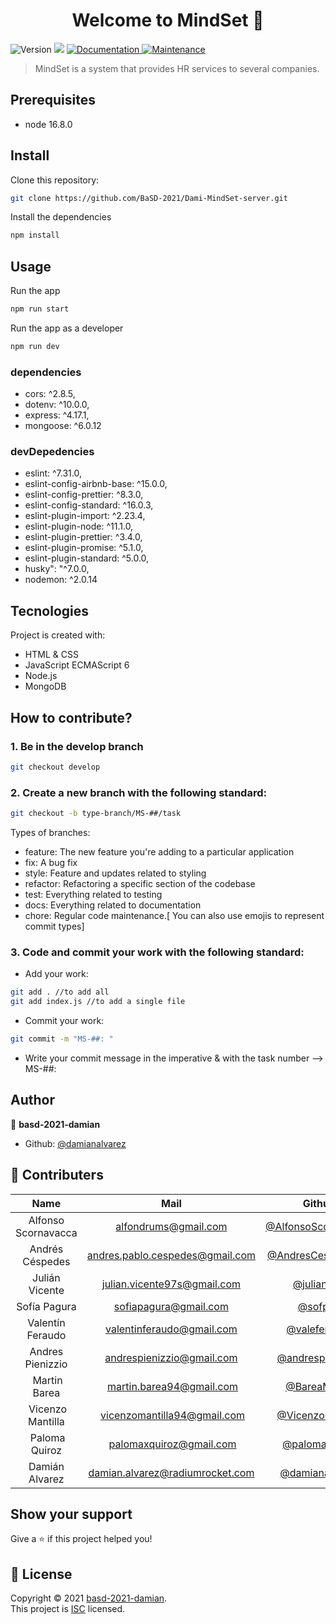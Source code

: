 <h1 align="center">Welcome to MindSet 🌱</h1>
<p>
  <img alt="Version" src="https://img.shields.io/badge/version-0.0.1-blue.svg?cacheSeconds=2592000" />
  <img src="https://img.shields.io/badge/node-16.8.0-blue.svg" />
  <a href="https://github.com/damianalvarez/BaSD-MindSet#readme" target="_blank">
    <img alt="Documentation" src="https://img.shields.io/badge/documentation-yes-brightgreen.svg" />
  </a>
  <a href="https://github.com/damianalvarez/BaSD-MindSet/graphs/commit-activity" target="_blank">
    <img alt="Maintenance" src="https://img.shields.io/badge/Maintained%3F-yes-green.svg" />
  </a>
</p>

> MindSet is a system that provides HR services to several companies.

## Prerequisites

- node 16.8.0

## Install

Clone this repository:

```sh
git clone https://github.com/BaSD-2021/Dami-MindSet-server.git
```

Install the dependencies

```sh
npm install
```

## Usage

Run the app

```sh
npm run start
```

Run the app as a developer

```sh
npm run dev
```

### dependencies

- cors: ^2.8.5,
- dotenv: ^10.0.0,
- express: ^4.17.1,
- mongoose: ^6.0.12

### devDepedencies

- eslint: ^7.31.0,
- eslint-config-airbnb-base: ^15.0.0,
- eslint-config-prettier: ^8.3.0,
- eslint-config-standard: ^16.0.3,
- eslint-plugin-import: ^2.23.4,
- eslint-plugin-node: ^11.1.0,
- eslint-plugin-prettier: ^3.4.0,
- eslint-plugin-promise: ^5.1.0,
- eslint-plugin-standard: ^5.0.0,
- husky": "^7.0.0,
- nodemon: ^2.0.14

## Tecnologies

Project is created with:

- HTML & CSS
- JavaScript ECMAScript 6
- Node.js
- MongoDB

## How to contribute?

### 1. Be in the develop branch

```sh
git checkout develop
```

### 2. Create a new branch with the following standard:

```sh
git checkout -b type-branch/MS-##/task
```

Types of branches:

- feature: The new feature you're adding to a particular application
- fix: A bug fix
- style: Feature and updates related to styling
- refactor: Refactoring a specific section of the codebase
- test: Everything related to testing
- docs: Everything related to documentation
- chore: Regular code maintenance.[ You can also use emojis to represent commit types]

### 3. Code and commit your work with the following standard:

- Add your work:

```sh
git add . //to add all
git add index.js //to add a single file
```

- Commit your work:

```sh
git commit -m "MS-##: "
```

- Write your commit message in the imperative & with the task number --> MS-##:

## Author

👤 **basd-2021-damian**

- Github: [@damianalvarez](https://github.com/damianalvarez)

## 🤝 Contributers

|        Name         |              Mail               |                            Github                            |
| :-----------------: | :-----------------------------: | :----------------------------------------------------------: |
| Alfonso Scornavacca |      alfondrums@gmail.com       | [@AlfonsoScornavacca](https://github.com/AlfonsoScornavacca) |
|   Andrés Céspedes   | andres.pablo.cespedes@gmail.com |   [@AndresCespedes23](https://github.com/AndresCespedes23)   |
|   Julián Vicente    |   julian.vicente97s@gmail.com   |          [@julianv97](https://github.com/julianv97)          |
|    Sofía Pagura     |      sofiapagura@gmail.com      |             [@sofpag](https://github.com/sofpag)             |
|  Valentín Feraudo   |    valentinferaudo@gmail.com    |        [@valeferaudo](https://github.com/valeferaudo)        |
|  Andres Pienizzio   |    andrespienizzio@gmail.com    |    [@andrespienizzio](https://github.com/andrespienizzio)    |
|     Martin Barea    |     martin.barea94@gmail.com    |        [@BareaMartin](https://github.com/BareaMartin)        |
|   Vicenzo Mantilla  |   vicenzomantilla94@gmail.com   |    [@VicenzoMantilla](https://github.com/VicenzoMantilla)    |
|    Paloma Quiroz    |     palomaxquiroz@gmail.com     |       [@palomaquiroz](https://github.com/palomaquiroz)       |
| Damián Alvarez | damian.alvarez@radiumrocket.com | [@damianalvarez](https://github.com/damianalvarez) |

## Show your support

Give a ⭐️ if this project helped you!

## 📝 License

Copyright © 2021 [basd-2021-damian](https://github.com/damianalvarez).<br />
This project is [ISC](https://github.com/damianalvarez/BaSD-MindSet/blob/master/LICENSE) licensed.

